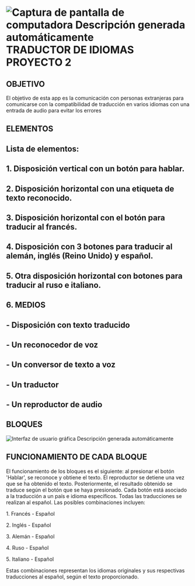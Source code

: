 # ![Captura de pantalla de computadora Descripción generada automáticamente](media/499aeedce10b1852ba2ff3019c1ff3bc.png)TRADUCTOR DE IDIOMAS PROYECTO 2

## OBJETIVO

El objetivo de esta app es la comunicación con personas extranjeras para comunicarse con la compatibilidad de traducción en varios idiomas con una entrada de audio para evitar los errores

## ELEMENTOS

## Lista de elementos:

## 1. Disposición vertical con un botón para hablar.

## 2. Disposición horizontal con una etiqueta de texto reconocido.

## 3. Disposición horizontal con el botón para traducir al francés.

## 4. Disposición con 3 botones para traducir al alemán, inglés (Reino Unido) y español.

## 5. Otra disposición horizontal con botones para traducir al ruso e italiano.

## 6. MEDIOS

## - Disposición con texto traducido

## - Un reconocedor de voz

## - Un conversor de texto a voz

## - Un traductor

## - Un reproductor de audio

## BLOQUES

![Interfaz de usuario gráfica Descripción generada automáticamente](media/14d0217fbcc390a40d5b9d39f3cbeeda.png)

## FUNCIONAMIENTO DE CADA BLOQUE

El funcionamiento de los bloques es el siguiente: al presionar el botón 'Hablar', se reconoce y obtiene el texto. El reproductor se detiene una vez que se ha obtenido el texto. Posteriormente, el resultado obtenido se traduce según el botón que se haya presionado. Cada botón está asociado a la traducción a un país e idioma específicos. Todas las traducciones se realizan al español. Las posibles combinaciones incluyen:

1\. Francés - Español

2\. Inglés - Español

3\. Alemán - Español

4\. Ruso - Español

5\. Italiano - Español

Estas combinaciones representan los idiomas originales y sus respectivas traducciones al español, según el texto proporcionado.
